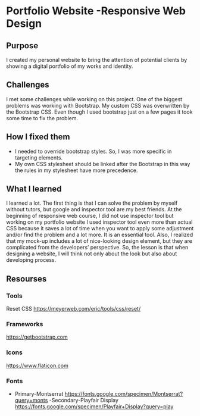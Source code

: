 # Portfolio Website -Responsive Web Design

## Purpose
I created my personal website to bring the attention of potential clients by showing a digital portfolio of my works and identity.

## Challenges
I met some challenges while working on this project. One of the biggest problems was working with Bootstrap. My custom CSS was overwritten by the Bootstrap CSS. Even though I used bootstrap just on a few pages it took some time to fix the problem.

## How I fixed them

- I needed to override bootstrap styles. So, I was more specific in targeting elements.
- My own CSS stylesheet should be linked after the Bootstrap in this way the rules in my stylesheet have more precedence.

## What I learned

I learned a lot. The first thing is that I can solve the problem by myself without tutors, but google and inspector tool are my best friends. At the beginning of responsive web course, I did not use inspector tool but working on my portfolio website I used inspector tool even more than actual CSS because it saves a lot of time when you want to apply some adjustment and/or find the problem and a lot more. It is an essential tool. Also, I realized that my mock-up includes a lot of nice-looking design element, but they are complicated from the developers’ perspective. So, the lesson is that when designing a website, I will think not only about the look but also about developing process.

## Resourses

### Tools

Reset CSS
https://meyerweb.com/eric/tools/css/reset/

### Frameworks

https://getbootstrap.com

### Icons

https://www.flaticon.com

### Fonts

- Primary-Montserrat 
https://fonts.google.com/specimen/Montserrat?query=monts
-Secondary-Playfair Display
https://fonts.google.com/specimen/Playfair+Display?query=play
